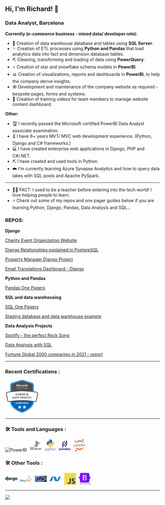 
## Hi, I'm Richard! 👋 
### Data Analyst, Barcelona

**Currently (e-commerce business - mixed data/ developer role):**
- 💾 Creation of data warehouse database and tables using **SQL Server**.
- ✨ Creation of ETL processes using **Python and Pandas** that load analytics data into fact and dimension database tables.
- ⛏️ Cleaning, transforming and loading of data using **PowerQuery**.
- ⭐ Creation of star and snowflake schema models in **PowerBI**.
- 📊 Creation of visualizations, reports and dashboards in **PowerBI**, to help the company derive insights.
- 🕸️ Development and maintenance of the company website as required -  bespoke pages, forms and systems.
- 🎯 Creation of training videos for team members to manage website content dashboard.

**Other:**
- 🏆 I recently passed the Microsoft certified PowerBI Data Analyst associate examination.
- ⏳ I have 6+ years MVT/ MVC web development experience. (Python, Django and C# frameworks.)
- 💻 I have created enterprise web applications in Django, PHP and C#/.NET.
- ⛏️ I have created and used tools in Python.
- ☁️ I’m currently learning Azure Synapse Analytics and how to query data lakes with SQL pools and Apache PySpark.
---
- 👨‍🎓 FACT: I used to be a teacher before entering into the tech world!  I love helping people to learn. 
- ⚡ Check out some of my repos and one pager guides below if you are learning Python, Django, Pandas, Data Analysis and SQL...

### REPOS:

**Django**

<a href="https://github.com/richardgourley/charity-organization-event-website">Charity Event Organization Website</a>

<a href="https://github.com/richardgourley/django-relationships-explained-in-postgresql">Django Relationships explained in PostgreSQL</a>

<a href="https://github.com/richardgourley/property-manager-django-project">Property Manager Django Project</a>

<a href="https://github.com/richardgourley/email-template-translations-dashboard">Email Translations Dashboard - Django</a>

**Python and Pandas**

<a href="https://github.com/richardgourley/pandas-one-pagers">Pandas One Pagers</a>

<a href=""></a>

<a href=""></a>

**SQL and data warehousing**

<a href="https://github.com/richardgourley/sql-one-pagers">SQL One Pagers</a>

<a href="https://github.com/richardgourley/sql-staging-database-and-data-warehouse">Staging database and data warehouse example</a>

**Data Analysis Projects**

<a href="https://dynamicwebsites.eu.pythonanywhere.com/data_analysis_projects/powerbi/spotify_perfect_rock_song_analysis">Spotify - the perfect Rock Song</a>

<a href="https://github.com/richardgourley/data-analysis-report-with-sql">Data Analysis with SQL</a>

<a href="https://github.com/richardgourley/fortune-global-2000-in-2021">Fortune Global 2000 companies in 2021 - report</a>

---

### Recent Certifications :

<div>
  <img src="https://github.com/richardgourley/richardgourley/blob/main/image.png"  title="Data Analyst certficate" alt="Data Analyst certficate" heigh="110" width="110"/>
</div>

---

### :hammer_and_wrench: Tools and Languages :

<div>
  <img src="https://github.com/microsoft/PowerBI-Icons/blob/main/PNG/Desktop.png"  title="PowerBI" alt="PowerBI" width="40" height="40"/>&nbsp;
  <img src="https://github.com/devicons/devicon/blob/master/icons/microsoftsqlserver/microsoftsqlserver-plain-wordmark.svg" title="SQL-server"  alt="SQL-server" width="40" height="40"/>&nbsp;
  <img src="https://github.com/devicons/devicon/blob/master/icons/python/python-original-wordmark.svg"  title="Python" alt="Python" width="40" height="40"/>&nbsp;
  <img src="https://github.com/devicons/devicon/blob/master/icons/pandas/pandas-original-wordmark.svg"  title="Pandas" alt="Pandas" width="40" height="40"/>&nbsp;
  <img src="https://github.com/devicons/devicon/blob/master/icons/jupyter/jupyter-original-wordmark.svg"  title="Jupyter Notebooks" alt="Jupyter Notebooks" width="40" height="40"/>&nbsp;
</div>
  

### :hammer_and_wrench: Other Tools :

<div>
  <img src="https://github.com/devicons/devicon/blob/master/icons/django/django-plain-wordmark.svg"  title="Django" alt="Django" width="40" height="40"/>&nbsp;
  <img src="https://github.com/devicons/devicon/blob/master/icons/mysql/mysql-original-wordmark.svg" title="MySQL"  alt="MySQL" width="40" height="40"/>&nbsp;
  <img src="https://github.com/devicons/devicon/blob/master/icons/php/php-original.svg" title="PHP" alt="PHP" width="40" height="40"/>&nbsp;
  <img src="https://github.com/devicons/devicon/blob/master/icons/dot-net/dot-net-original.svg" title="dot-net" alt="dot-net" width="40" height="40"/>&nbsp;
  <img src="https://github.com/devicons/devicon/blob/master/icons/javascript/javascript-original.svg" title="JavaScript" alt="JavaScript" width="40" height="40"/>&nbsp;
  <img src="https://github.com/devicons/devicon/blob/master/icons/bootstrap/bootstrap-original-wordmark.svg"  title="Bootstrap" alt="Bootstrap" width="40" height="40"/>&nbsp;

</div>

---

![](https://komarev.com/ghpvc/?username=richardgourley&color=green)

<!--
**richardgourley/richardgourley** is a ✨ _special_ ✨ repository because its `README.md` (this file) appears on your GitHub profile.

Here are some ideas to get you started:

- 🔭 I’m currently working on ...
- 🌱 I’m currently learning ...
- 👯 I’m looking to collaborate on ...
- 🤔 I’m looking for help with ...
- 💬 Ask me about ...
- 📫 How to reach me: ...
- 😄 Pronouns: ...
- ⚡ Fun fact: ...

- 👨‍💻
- 📖

[![My GitHub stats](https://github-readme-stats.vercel.app/api?username=richardgourley)](https://github.com/anuraghazra/github-readme-stats)

  <img src="https://github.com/devicons/devicon/blob/master/icons/dot-net/dot-net-original-wordmark.svg"  title="Dot Net" alt="Dot Net" width="40" height="40"/>&nbsp;
  <img src="https://github.com/devicons/devicon/blob/master/icons/azure/azure-original-wordmark.svg" title="Azure" alt="Azure" width="40" height="40"/>&nbsp;
-->
